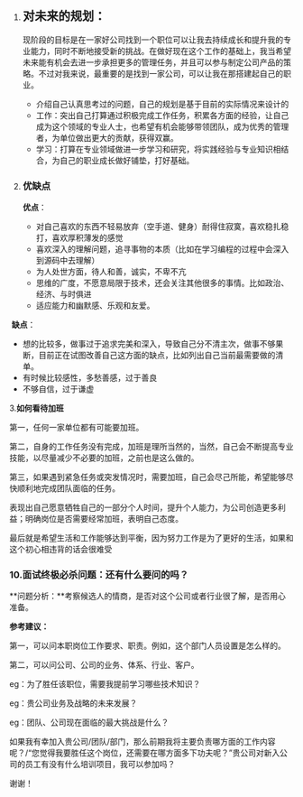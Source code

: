 1. ## 对未来的规划：

      现阶段的目标是在一家好公司找到一个职位可以让我去持续成长和提升我的专业能力，同时不断地接受新的挑战。在做好现在这个工作的基础上，我当希望未来能有机会去进一步承担更多的管理任务，并且可以参与制定公司产品的策略。不过对我来说，最重要的是找到一家公司，可以让我在那搭建起自己的职业。

   * 介绍自己认真思考过的问题，自己的规划是基于目前的实际情况来设计的
   * 工作：突出自己打算通过积极完成工作任务，积累各方面的经验，让自己成为这个领域的专业人士，也希望有机会能够带领团队，成为优秀的管理者，为单位做出更大的贡献，获得双赢。
   * 学习：打算在专业领域做进一步学习和研究，将实践经验与专业知识相结合，为自己的职业成长做好铺垫，打好基础。

2. ### 优缺点

   **优点**：

   * 对自己喜欢的东西不轻易放弃（空手道、健身）耐得住寂寞，喜欢稳扎稳打，喜欢厚积薄发的感觉
   * 喜欢深入的理解问题，追寻事物的本质（比如在学习编程的过程中会深入到源码中去理解）
   * 为人处世方面，待人和善，诚实，不卑不亢
   * 思维的广度，不愿意局限于技术，还会关注其他很多的事情。比如政治、经济、与时俱进
   * 适应能力和幽默感、乐观和友爱。

​     **缺点**：

* 想的比较多，做事过于追求完美和深入，导致自己分不清主次，做事不够果断，目前正在试图改善自己这方面的缺点，比如列出自己当前最需要做的清单。
* 有时候比较感性，多愁善感，过于善良
* 不够自信，过于谦虚

3.**如何看待加班**

第一，任何一家单位都有可能要加班。

第二，自身的工作任务没有完成，加班是理所当然的，当然，自己会不断提高专业技能，以尽量减少不必要的加班，之前也是这么做的。

第三，如果遇到紧急任务或突发情况时，需要加班，自己会尽己所能，希望能够尽快顺利地完成团队面临的任务。

表现出自己愿意牺牲自己的一部分个人时间，提升个人能力，为公司创造更多利益；明确岗位是否需要经常加班，表明自己态度。

最后就是希望生活和工作能够达到平衡，因为努力工作是为了更好的生活，如果和这个初心相违背的话会很难受

### **10.面试终极必杀问题：还有什么要问的吗？**

**问题分析：**考察候选人的情商，是否对这个公司或者行业很了解，是否用心准备。

**参考建议：**

第一，可以问本职岗位工作要求、职责。例如，这个部门人员设置是怎么样的。

第二，可以问公司、公司的业务、体系、行业、客户。

eg：为了胜任该职位，需要我提前学习哪些技术知识？

eg：贵公司业务及战略的未来发展？

eg：团队、公司现在面临的最大挑战是什么？

如果我有幸加入贵公司/团队/部门，那么前期我将主要负责哪方面的工作内容呢？/“您觉得我要胜任这个岗位，还需要在哪方面多下功夫呢？”贵公司对新入公司的员工有没有什么培训项目，我可以参加吗？

谢谢！